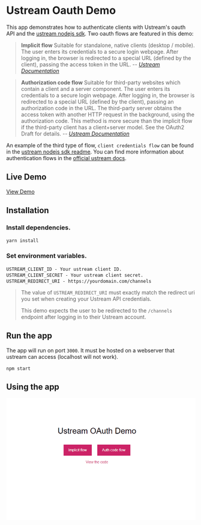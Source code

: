 # Ustream Oauth Demo
This app demonstrates how to authenticate clients with Ustream's oauth API and the [ustream nodejs sdk](https://github.com/MichaelJamesParsons/ustream-nodejs-sdk). Two oauth flows are featured in this demo:

> **Implicit flow**
>Suitable for standalone, native clients (desktop / mobile). The user enters its credentials to a secure login webpage. After logging in, the browser is redirected to a special URL (defined by the client), passing the access token in the URL.
> -- <cite>[Ustream Documentation][1]</cite>

> **Authorization code flow**
> Suitable for third-party websites which contain a client and a server component. The user enters its credentials to a secure login webpage. After logging in, the browser is redirected to a special URL (defined by the client), passing an authorization code in the URL. The third-party server obtains the access token with another HTTP request in the background, using the authorization code. This method is more secure than the implicit flow if the third-party client has a client+server model. See the OAuth2 Draft for details.
> -- <cite>[Ustream Documentation][1]</cite>

[1]:http://developers.video.ibm.com/channel-api/getting-started.html

An example of the third type of flow, `client credentials flow` can be found in the [ustream nodejs sdk readme](https://github.com/MichaelJamesParsons/ustream-nodejs-sdk). You can find more information about authentication flows in the [official ustream docs](http://developers.video.ibm.com/channel-api/getting-started.html).

## Live Demo

[View Demo](http://ustream.michaeljamesbondparsons.com)

## Installation

### Install dependencies.
```
yarn install
```

### Set environment variables.

```
USTREAM_CLIENT_ID - Your ustream client ID.
USTREAM_CLIENT_SECRET - Your ustream client secret.
USTREAM_REDIRECT_URI - https://yourdomain.com/channels
```

> The value of `USTREAM_REDIRECT_URI` must exactly match the redirect uri you set when creating your Ustream API credentials.
>
> This demo expects the user to be redirected to the `/channels` endpoint after logging in to their Ustream account.

## Run the app
The app will run on port `3000`. It must be hosted on a webserver that ustream can access (localhost will not work).

```
npm start
```

## Using the app
![Oauth Demo](./docs/oauth_demo.gif)
